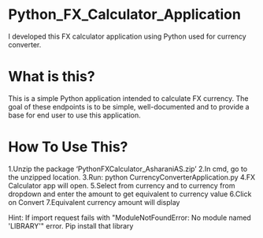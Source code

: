 # Python_FX_Calculator_Application
I developed this FX calculator application using Python used for currency converter.
# What is this?
This is a simple Python application intended to calculate FX currency. The goal of these endpoints is to be simple, well-documented and to provide a base for end user to use this application.
# How To Use This?
1.Unzip the package ‘PythonFXCalculator_AsharaniAS.zip’
2.In cmd, go to the unzipped location.
3.Run: python CurrencyConverterApplication.py
4.FX Calculator app will open.
5.Select from currency and to currency from dropdown and enter the amount to get equivalent to currency value
6.Click on Convert
7.Equivalent currency amount will display

Hint: If import request fails with "ModuleNotFoundError: No module named 'LIBRARY'" error. Pip install that library
